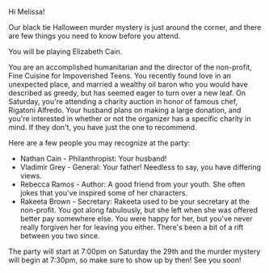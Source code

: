 Hi Melissa!

Our black tie Halloween murder mystery is just around the corner, and there are few things you need to know before you attend.

You will be playing Elizabeth Cain.

You are an accomplished humanitarian and the director of the non-profit, Fine Cuisine for Impoverished Teens. You recently found love in an unexpected place, and married a wealthy oil baron who you would have described as greedy, but has seemed eager to turn over a new leaf. On Saturday, you're attending a charity auction in honor of famous chef, Rigatoni Alfredo. Your husband plans on making a large donation, and you're interested in whether or not the organizer has a specific charity in mind. If they don't, you have just the one to recommend.

Here are a few people you may recognize at the party:

- Nathan Cain - Philanthropist: Your husband!
- Vladimir Grey - General: Your father! Needless to say, you have differing views.
- Rebecca Ramos - Author: A good friend from your youth. She often jokes that you've inspired some of her characters.
- Rakeeta Brown - Secretary: Rakeeta used to be your secretary at the non-profit. You got along fabulously, but she left when she was offered better pay somewhere else. You were happy for her, but you've never really forgiven her for leaving you either. There's been a bit of a rift between you two since.

The party will start at 7:00pm on Saturday the 29th and the murder mystery will begin at 7:30pm, so make sure to show up by then! See you soon!
